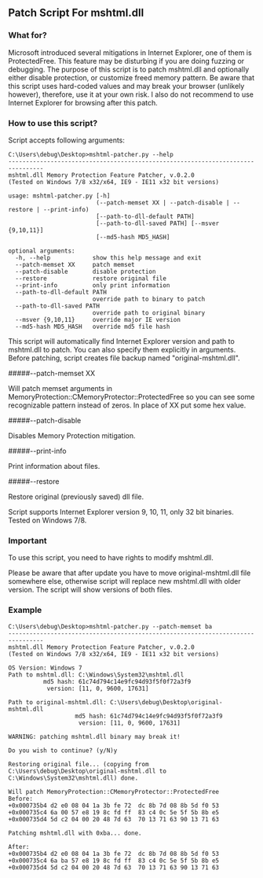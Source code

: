 Patch Script For mshtml.dll  
---------------------------


### What for?

Microsoft introduced several mitigations in Internet Explorer, one of them is 
ProtectedFree. This feature may be disturbing if you are doing fuzzing or 
debugging. The purpose of this script is to patch mshtml.dll and optionally 
either disable protection, or customize freed memory pattern. Be aware that this 
script uses hard-coded values and may break your browser (unlikely however), 
therefore, use it at your own risk. I also do not recommend to use Internet 
Explorer for browsing after this patch.


### How to use this script?

Script accepts following arguments:

```
C:\Users\debug\Desktop>mshtml-patcher.py --help
--------------------------------------------------------------------------------
mshtml.dll Memory Protection Feature Patcher, v.0.2.0
(Tested on Windows 7/8 x32/x64, IE9 - IE11 x32 bit versions)

usage: mshtml-patcher.py [-h]
                         (--patch-memset XX | --patch-disable | --restore | --print-info)
                         [--path-to-dll-default PATH]
                         [--path-to-dll-saved PATH] [--msver {9,10,11}]
                         [--md5-hash MD5_HASH]

optional arguments:
  -h, --help            show this help message and exit
  --patch-memset XX     patch memset
  --patch-disable       disable protection
  --restore             restore original file
  --print-info          only print information
  --path-to-dll-default PATH
                        override path to binary to patch
  --path-to-dll-saved PATH
                        override path to original binary
  --msver {9,10,11}     override major IE version
  --md5-hash MD5_HASH   override md5 file hash
```

This script will automatically find Internet Explorer version and path to 
mshtml.dll to patch. You can also specify them explicitly in arguments. Before 
patching, script creates file backup named "original-mshtml.dll". 

#####--patch-memset XX

Will patch memset arguments in MemoryProtection::CMemoryProtector::ProtectedFree 
so you can see some recognizable pattern instead of zeros. In place of XX put 
some hex value.


#####--patch-disable

Disables Memory Protection mitigation. 


#####--print-info

Print information about files.


#####--restore

Restore original (previously saved) dll file.


Script supports Internet Explorer version 9, 10, 11, only 32 bit binaries. 
Tested on Windows 7/8. 


### Important

To use this script, you need to have rights to modify mshtml.dll.

Please be aware that after update you have to move original-mshtml.dll file 
somewhere else, otherwise script will replace new mshtml.dll with older version.
The script will show versions of both files.


### Example

```
C:\Users\debug\Desktop>mshtml-patcher.py --patch-memset ba
--------------------------------------------------------------------------------
mshtml.dll Memory Protection Feature Patcher, v.0.2.0
(Tested on Windows 7/8 x32/x64, IE9 - IE11 x32 bit versions)

OS Version: Windows 7
Path to mshtml.dll: C:\Windows\System32\mshtml.dll
          md5 hash: 61c74d794c14e9fc94d93f5f0f72a3f9
           version: [11, 0, 9600, 17631]

Path to original-mshtml.dll: C:\Users\debug\Desktop\original-mshtml.dll
                   md5 hash: 61c74d794c14e9fc94d93f5f0f72a3f9
                    version: [11, 0, 9600, 17631]

WARNING: patching mshtml.dll binary may break it!

Do you wish to continue? (y/N)y

Restoring original file... (copying from C:\Users\debug\Desktop\original-mshtml.dll to C:\Windows\System32\mshtml.dll) done.

Will patch MemoryProtection::CMemoryProtector::ProtectedFree
Before:
+0x000735b4 d2 e0 08 04 1a 3b fe 72  dc 8b 7d 08 8b 5d f0 53
+0x000735c4 6a 00 57 e8 19 8c fd ff  83 c4 0c 5e 5f 5b 8b e5
+0x000735d4 5d c2 04 00 20 48 7d 63  70 13 71 63 90 13 71 63

Patching mshtml.dll with 0xba... done.

After:
+0x000735b4 d2 e0 08 04 1a 3b fe 72  dc 8b 7d 08 8b 5d f0 53
+0x000735c4 6a ba 57 e8 19 8c fd ff  83 c4 0c 5e 5f 5b 8b e5
+0x000735d4 5d c2 04 00 20 48 7d 63  70 13 71 63 90 13 71 63

```

